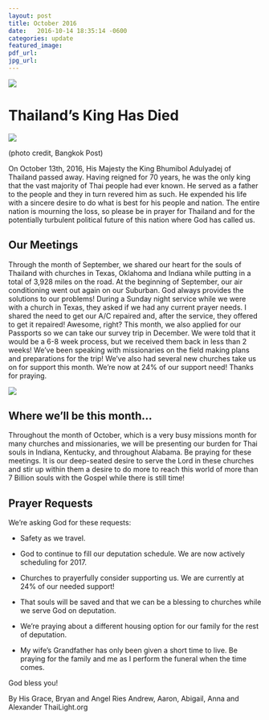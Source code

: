 ```yaml
---
layout: post
title: October 2016
date:   2016-10-14 18:35:14 -0600
categories: update
featured_image:
pdf_url:
jpg_url:
---
```


![](http://sitesforchurch.s3.amazonaws.com/HM-King-Bhumibol-Adulyadej.jpg)

# Thailand’s King Has Died

![](http://sitesforchurch.s3.amazonaws.com/mourning-1.jpg)

(photo credit, Bangkok Post)

On October 13th, 2016, His Majesty the King Bhumibol Adulyadej of Thailand passed away. Having reigned for 70 years, he was the only king that the vast majority of Thai people had ever known. He served as a father to the people and they in turn revered him as such. He expended his life with a sincere desire to do what is best for his people and nation. The entire nation is mourning the loss, so please be in prayer for Thailand and for the potentially turbulent political future of this nation where God has called us.

## Our Meetings

Through the month of September, we shared our heart for the souls of Thailand with churches in Texas, Oklahoma and Indiana while putting in a total of 3,928 miles on the road. At the beginning of September, our air conditioning went out again on our Suburban. God always provides the solutions to our problems! During a Sunday night service while we were with a church in Texas, they asked if we had any current prayer needs. I shared the need to get our A/C repaired and, after the service, they offered to get it repaired! Awesome, right? This month, we also applied for our Passports so we can take our survey trip in December. We were told that it would be a 6-8 week process, but we received them back in less than 2 weeks! We’ve been speaking with missionaries on the field making plans and preparations for the trip! We’ve also had several new churches take us on for support this month.  We’re now at 24% of our support need! Thanks for praying.


![](http://sitesforchurch.s3.amazonaws.com/passportsbw.jpg)
 

## Where we’ll be this month…

Throughout the month of October, which is a very busy missions month for many churches and missionaries, we will be presenting our burden for Thai souls in Indiana, Kentucky, and throughout Alabama. Be praying for these meetings. It is our deep-seated desire to serve the Lord in these churches and stir up within them a desire to do more to reach this world of more than 7 Billion souls with the Gospel while there is still time!

## Prayer Requests

We’re asking God for these requests:

* Safety as we travel.

* God to continue to fill our deputation schedule. We are now actively scheduling for 2017.

* Churches to prayerfully consider supporting us. We are currently at 24% of our needed support!
    
* That souls will be saved and that we can be a blessing to churches while we serve God on deputation.

* We’re praying about a different housing option for our family for the rest of deputation.

* My wife’s Grandfather has only been given a short time to live.  Be praying for the family and me as I perform the funeral when the time comes.

God bless you!

By His Grace,
Bryan and Angel Ries
Andrew, Aaron, Abigail, Anna and Alexander
ThaiLight.org